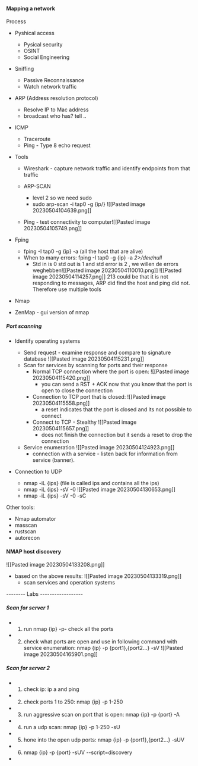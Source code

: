 
#### Mapping a network 


Process
- Pyshical access 
	- Pysical security 
	- OSINT 
	- Social Engineering 

- Sniffing 
	- Passive Reconnaissance 
	- Watch network traffic 

- ARP (Address resolution protocol)
	- Resolve IP to Mac address 
	- broadcast who has? tell .. 
  
- ICMP 
	- Traceroute 
	- Ping - Type 8 echo request 

- Tools 
	- Wireshark - capture network traffic and identify endpoints from that traffic 
	- ARP-SCAN 
		- level 2 so we need sudo 
		- sudo arp-scan -i tap0 -g {ip/}
		![[Pasted image 20230504104639.png]]

	- Ping - test connectivity to computer![[Pasted image 20230504105749.png]]


- Fping 
  - fping -I tap0 -g {ip} -a (all the host that are alive)
  - When to many errors: fping -I tap0 -g {ip} -a *2>/dev/null* 
	  - Std in is 0 std out is 1 and std error is 2 , we willen de errors weghebben![[Pasted image 20230504110010.png]]  ![[Pasted image 20230504114257.png]] 
		213 could be that it is not responding to messages, ARP did find the host and ping did not. Therefore use multiple tools 

- Nmap 
- ZenMap - gui version of nmap

##### Port scanning

- Identify operating systems 
	- Send request - examine response and compare to signature database 
	 ![[Pasted image 20230504115231.png]]
	- Scan for services by scanning for ports and their response 
		- Normal TCP connection where the port is open: ![[Pasted image 20230504115420.png]]
			- you can send a RST + ACK now that you know that the port is open to close the connection 
		- Connection to TCP port that is closed: ![[Pasted image 20230504115558.png]]
			- a reset indicates that the port is closed and its not possible to connect 
		- Connect to TCP - Stealthy ![[Pasted image 20230504115657.png]]
			- does not finish the connection but it sends a reset to drop the connection 
	- Service enumeration ![[Pasted image 20230504124923.png]]
		- connection with a service - listen back for information from service (banner). 
		  
- Connection to UDP 
	- nmap -iL {ips} (file is called ips and contains all the ips)
	- nmap -iL {ips} -sV -0 ![[Pasted image 20230504130653.png]]
	- nmap -iL {ips} -sV -0 -sC 

Other tools: 
- Nmap automator 
- masscan 
- rustscan 
- autorecon 

#### NMAP host discovery 
![[Pasted image 20230504133208.png]]
- based on the above results: ![[Pasted image 20230504133319.png]] 
	- scan services and operation systems 



-------- Labs ------------------

##### Scan for server  1 

- 1. run nmap {ip} -p- check all the ports 
- 2. check what ports are open and use in following command with service enumeration: nmap {ip} -p {port1},{port2...} -sV 
![[Pasted image 20230504165901.png]]

##### Scan for server  2 

- 1. check ip: ip a and ping 
- 2. check ports 1 to 250:     nmap {ip} -p 1-250 
- 3. run aggressive scan on port that is open: nmap {ip} -p {port} -A 
- 4.  run a udp scan: nmap {ip} -p 1-250 -sU 
- 5. hone into the open udp ports: nmap {ip} -p {port1},{port2...} -sUV
- 6. nmap {ip} -p {port} -sUV --script=discovery 
- 











